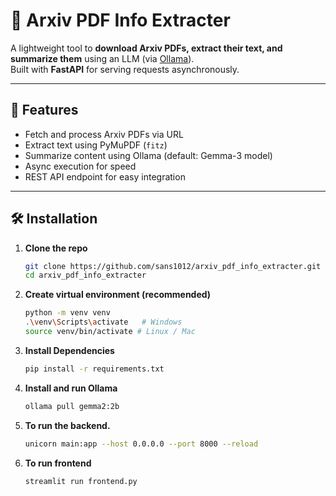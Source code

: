 # 📄 Arxiv PDF Info Extracter

A lightweight tool to **download Arxiv PDFs, extract their text, and summarize them** using an LLM (via [Ollama](https://ollama.ai/)).  
Built with **FastAPI** for serving requests asynchronously.

---

## 🚀 Features
- Fetch and process Arxiv PDFs via URL
- Extract text using PyMuPDF (`fitz`)
- Summarize content using Ollama (default: Gemma-3 model)
- Async execution for speed
- REST API endpoint for easy integration

---

## 🛠️ Installation

1. **Clone the repo**
   ```bash
   git clone https://github.com/sans1012/arxiv_pdf_info_extracter.git
   cd arxiv_pdf_info_extracter
   
2. **Create virtual environment (recommended)**
   ```bash
   python -m venv venv
   .\venv\Scripts\activate   # Windows
   source venv/bin/activate # Linux / Mac

3. **Install Dependencies**
   ```bash
   pip install -r requirements.txt

4. **Install and run Ollama**
   ```bash
   ollama pull gemma2:2b

5. **To run the backend.**
   ```bash
   unicorn main:app --host 0.0.0.0 --port 8000 --reload

6. **To run frontend**
    ```bash
   streamlit run frontend.py 
